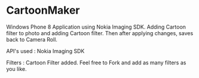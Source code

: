 CartoonMaker
============

Windows Phone 8 Application using Nokia Imaging SDK. Adding Cartoon filter to photo and adding Cartoon filter. Then after applying changes, saves back to Camera Roll.


API's used : Nokia Imaging SDK

Filters : Cartoon Filter added. Feel free to Fork and add as many filters as you like.

